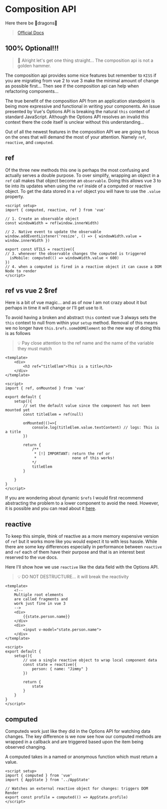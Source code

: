# Composition API

Here there be 🐲dragons🐉 

> [Official Docs](https://v3.vuejs.org/guide/composition-api-introduction.html#introduction)

## 100% Optional!!!

> 🔨 Alright let's get one thing straight... The composition api is not a golden hammer. 

The composition api provides some nice features but remember to `KISS` if you are migrating from vue 2 to vue 3 make the minimal amount of change as possible first... Then see if the composition api can help when refactoring components...

The true benefit of the composition API from an application standpoint is being more expressive and functional in writing your components. An issue presented by Vue's Options API is breaking the natural `this` context of standard JavaScript. Although the Options API resolves an invalid this context there the code itself is unclear without this understanding...

Out of all the newest features in the composition API we are going to focus on the ones that will demand the most of your attention. Namely `ref`,  `reactive`, and `computed`.

## ref

Of the three new methods this one is perhaps the most confusing and actually serves a double purpose. To over simplify, wrapping an object in a `ref` call makes that object become an `observable`. Doing this allows vue 3 to tie into its updates when using the `ref` inside of a computed or reactive object. To get the data stored in a `ref` object you will have to use the `.value` property.  

``` vue
<script setup>
import { computed, reactive, ref } from 'vue'

// 1. Create an observable object
const windowWidth = ref(window.innerWidth)

// 2. Native event to update the observable
window.addEventListener('resize', () => { windowWidth.value = window.innerWidth })

export const UTILS = reactive({
// 3. whenever the observable changes the computed is triggered
  isMobile: computed(() => windowWidth.value < 600)
})
// 4. when a computed is fired in a reactive object it can cause a DOM Node to render
</script>
```

## ref vs vue 2 $ref

Here is a bit of vue magic... and as of now I am not crazy about it but perhaps in time it will change or I'll get use to it.

To avoid having a broken and abstract `this` context vue 3 always sets the `this` context to null from within your `setup` method. Removal of this means we no longer have `this.$refs.someDOMElement` so the new way of doing this is as follows

> 💡 Pay close attention to the ref name and the name of the variable they must match

``` vue
<template>
    <div>
        <h3 ref="titleElem">This is a title</h3>
    </div>
</template>

<script>
import { ref, onMounted } from 'vue'

export default {
    setup(){
        // set the default value since the component has not been mounted yet
        const titleElem = ref(null)

        onMounted(()=>{
            console.log(titleElem.value.textContent) // logs: This is a title
        })

        return {
            /**
             * [!] IMPORTANT: return the ref or
             *                none of this works!
            */
            titleElem
        }

    }
}
</script>
```

If you are wondering about dynamic `$refs` I would first recommend abstracting the problem to a lower component to avoid the need. However, it is possible and you can read about it [here](https://markus.oberlehner.net/blog/refs-and-the-vue-3-composition-api/).

## reactive

To keep this simple, think of reactive as a more memory expensive version of `ref` but it works more like you would expect it to with less hassle. While there are some key differences especially in performance between `reactive` and `ref` each of them have their purpose and that is an interest best reserved to the vue docs. 

Here I'll show how we use `reactive` like the data field with the Options API.

> 💡 DO NOT DESTRUCTURE... it will break the reactivity

```vue
<template>
    <!-- 
    Multiple root elements 
    are called fragments and 
    work just fine in vue 3
    -->
    <div>
        {{state.person.name}}
    </div>
    <div>
        <input v-model="state.person.name">
    </div>
</template>

<script>
export default {
    setup(){
        // use a single reactive object to wrap local component data
        const state = reactive({
            person: { name: "Jimmy" }
        })

        return {
            state
        }
    }
}
</script>
```

## computed

Computeds work just like they did in the Options API for watching data changes. The key difference is we now see how our computed methods are wrapped in a callback and are triggered based upon the item being observed changing.

A computed takes in a named or anonymous function which must return a value.

```vue
<script setup>
import { computed } from 'vue'
import { AppState } from '../AppState'

// Watches an external reactive object for changes: triggers DOM Render
export const profile = computed(() => AppState.profile)
</script>
```

